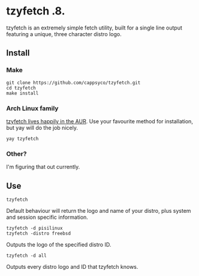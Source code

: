 # tzyfetch .8.
tzyfetch is an extremely simple fetch utility, built for a single line output featuring a unique, three character distro logo.

## Install

### Make
    git clone https://github.com/cappsyco/tzyfetch.git
    cd tzyfetch
    make install

### Arch Linux family
[tzyfetch lives happily in the AUR](https://aur.archlinux.org/packages/tzyfetch). Use your favourite method for installation, but yay will do the job nicely.

	yay tzyfetch

### Other?
I'm figuring that out currently.

## Use
    tzyfetch
Default behaviour will return the logo and name of your distro, plus system and session specific information.

    tzyfetch -d pisilinux
    tzyfetch -distro freebsd
Outputs the logo of the specified distro ID.

    tzyfetch -d all
Outputs every distro logo and ID that tzyfetch knows.
